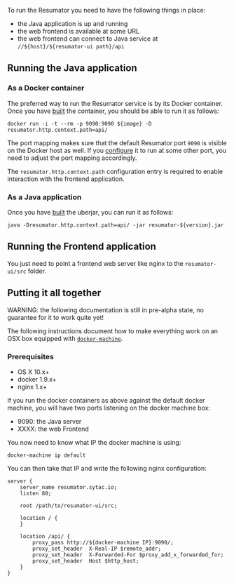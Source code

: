 To run the Resumator you need to have the following things in place:

- the Java application is up and running
- the web frontend is available at some URL
- the web frontend can connect to Java service at `//${host}/${resumator-ui path}/api`

## Running the Java application

### As a Docker container

The preferred way to run the Resumator service is by its Docker container. Once you have [built](building.md) the container, you should be able to run it as follows:

```shell
docker run -i -t --rm -p 9090:9090 ${image} -D resumator.http.context.path=api/
```

The port mapping makes sure that the default Resumator port `9090` is visible on the Docker host as well. If you [configure](configure.md) it to run at some other port, you need to adjust the port mapping accordingly.

The `resumator.http.context.path` configuration entry is required to enable interaction with the frontend application.

### As a Java application

Once you have [built](building.md) the uberjar, you can run it as follows:

```shell
java -Dresumator.http.context.path=api/ -jar resumator-${version}.jar
```

## Running the Frontend application

You just need to point a frontend web server like nginx to the `resumator-ui/src` folder.

## Putting it all together

WARNING: the following documentation is still in pre-alpha state, no guarantee for it to work quite yet!

The following instructions document how to make everything work on an OSX box equipped with [`docker-machine`](https://docs.docker.com/machine/).

### Prerequisites

- OS X 10.x+
- docker 1.9.x+
- nginx 1.x+

If you run the docker containers as above against the default docker machine, you will have two ports listening on the docker machine box:

- 9090: the Java server
- XXXX: the web Frontend

You now need to know what IP the docker machine is using:

```
docker-machine ip default
```

You can then take that IP and write the following nginx configuration:

```
server {
    server_name resumator.sytac.io;
    listen 80;

    root /path/to/resumator-ui/src;

    location / {
    }

    location /api/ {
        proxy_pass http://${docker-machine IP}:9090/;
        proxy_set_header  X-Real-IP $remote_addr;
        proxy_set_header  X-Forwarded-For $proxy_add_x_forwarded_for;
        proxy_set_header  Host $http_host;
    }
}
```
